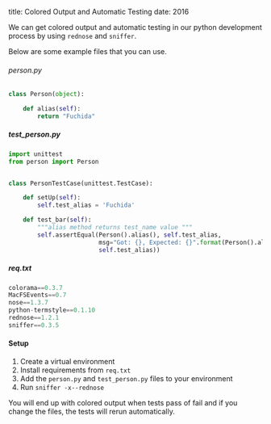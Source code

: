title: Colored Output and Automatic Testing
date: 2016

We can get colored output and automatic testing in our python development process by
using `rednose` and `sniffer`.

Below are some example files that you can use.

###### person.py
```python
class Person(object):

    def alias(self):
        return "Fuchida"
```

##### test_person.py
```python
import unittest
from person import Person


class PersonTestCase(unittest.TestCase):

    def setUp(self):
        self.test_alias = 'Fuchida'

    def test_bar(self):
        """alias method returns test_name value """
        self.assertEqual(Person().alias(), self.test_alias,
                         msg="Got: {}, Expected: {}".format(Person().alias(),
                         self.test_alias))
```

##### req.txt
```python
colorama==0.3.7
MacFSEvents==0.7
nose==1.3.7
python-termstyle==0.1.10
rednose==1.2.1
sniffer==0.3.5
```

#### Setup
1. Create a virtual environment
2. Install requirements from `req.txt`
3. Add the `person.py` and `test_person.py` files to your environment
4. Run `sniffer -x--rednose`

You will end up with colored output when tests pass of fail and if you change 
the files, the tests will rerun automatically.
